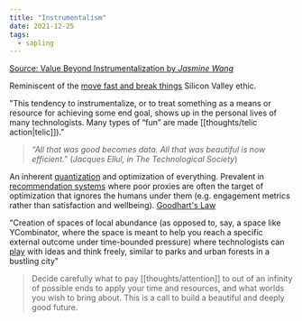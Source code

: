 ```yaml
---
title: "Instrumentalism"
date: 2021-12-25
tags:
  - sapling
---
```


[Source: Value Beyond Instrumentalization by _Jasmine Wang_](https://letterstoayoungtechnologist.com/Value-Beyond-Instrumentalization)

Reminiscent of the [move fast and break things](thoughts/move%20fast%20and%20break%20things.md) Silicon Valley ethic.

"This tendency to instrumentalize, or to treat something as a means or resource for achieving some end goal, shows up in the personal lives of many technologists. Many types of “fun” are made [[thoughts/telic action|telic]])."

> _“All that was good becomes data. All that was beautiful is now efficient.”_ (_Jacques Ellul, in The Technological Society_)

An inherent [quantization](thoughts/quantization.md) and optimization of everything. Prevalent in [recommendation systems](thoughts/recommendation%20system.md) where poor proxies are often the target of optimization that ignores the humans under them (e.g. engagement metrics rather than satisfaction and wellbeing). [Goodhart's Law](thoughts/Goodhart's%20Law.md)

"Creation of spaces of local abundance (as opposed to, say, a space like YCombinator, where the space is meant to help you reach a specific external outcome under time-bounded pressure) where technologists can [play](thoughts/play.md) with ideas and think freely, similar to parks and urban forests in a bustling city"

> Decide carefully what to pay [[thoughts/attention]] to out of an infinity of possible ends to apply your time and resources, and what worlds you wish to bring about. This is a call to build a beautiful and deeply good future.
